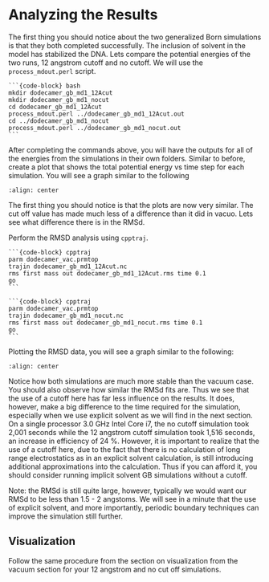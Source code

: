 # Analyzing the Results

The first thing you should notice about the two generalized Born simulations is that they both completed successfully. 
The inclusion of solvent in the model has stabilized the DNA. 
Lets compare the potential energies of the two runs, 12 angstrom cutoff and no cutoff. We will use the `process_mdout.perl` script.

````{tab-set-code}
```{code-block} bash
mkdir dodecamer_gb_md1_12Acut
mkdir dodecamer_gb_md1_nocut
cd dodecamer_gb_md1_12Acut
process_mdout.perl ../dodecamer_gb_md1_12Acut.out
cd ../dodecamer_gb_md1_nocut
process_mdout.perl ../dodecamer_gb_md1_nocut.out
```
````

After completing the commands above, you will have the outputs for all of the energies from the simulations in their own folders.
Similar to before, create a plot that shows the total potential energy vs time step for each simulation.
You will see a graph similar to the following

```{image} images/EPTOT.png
:align: center
```

The first thing you should notice is that the plots are now very similar. 
The cut off value has made much less of a difference than it did in vacuo. 
Lets see what difference there is in the RMSd.

Perform the RMSD analysis using `cpptraj`. 

````{tab-set-code}
```{code-block} cpptraj
parm dodecamer_vac.prmtop
trajin dodecamer_gb_md1_12Acut.nc
rms first mass out dodecamer_gb_md1_12Acut.rms time 0.1
go
```
````

````{tab-set-code}
```{code-block} cpptraj
parm dodecamer_vac.prmtop
trajin dodecamer_gb_md1_nocut.nc
rms first mass out dodecamer_gb_md1_nocut.rms time 0.1
go
```
````

Plotting the RMSD data, you will see a graph similar to the following:

```{image} images/RMSD.png
:align: center
```

Notice how both simulations are much more stable than the vacuum case. 
You should also observe how similar the RMSd fits are. 
Thus we see that the use of a cutoff here has far less influence on the results. 
It does, however, make a big difference to the time required for the simulation, especially when we use explicit solvent as we will find in the next section. 
On a single processor 3.0 GHz Intel Core i7, the no cutoff simulation took 2,001 seconds while the 12 angstrom cutoff simulation took 1,516 seconds, an increase in efficiency of 24 %. 
However, it is important to realize that the use of a cutoff here, due to the fact that there is no calculation of long range electrostatics as in an explicit solvent calculation, is still introducing additional approximations into the calculation. 
Thus if you can afford it, you should consider running implicit solvent GB simulations without a cutoff.

Note: the RMSd is still quite large, however, typically we would want our RMSd to be less than 1.5 - 2 angstoms. 
We will see in a minute that the use of explicit solvent, and more importantly, periodic boundary techniques can improve the simulation still further.

## Visualization

Follow the same procedure from the section on visualization from the vacuum section for your 12 angstrom and no cut off simulations.